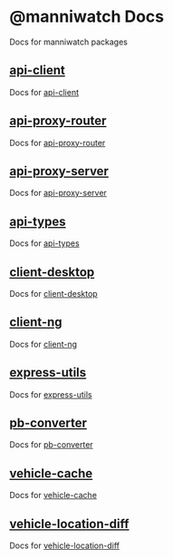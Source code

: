 # @manniwatch Docs
Docs for manniwatch packages

## [api-client](http://manniwatch.github.io/docs/api-client/index.html)
Docs for [api-client](http://github.com/manniwatch/manniwatch/tree/master/packages/api-client/)

## [api-proxy-router](http://manniwatch.github.io/docs/api-proxy-router/index.html)
Docs for [api-proxy-router](http://github.com/manniwatch/manniwatch/tree/master/packages/api-proxy-router/)

## [api-proxy-server](http://manniwatch.github.io/docs/api-proxy-server/index.html)
Docs for [api-proxy-server](http://github.com/manniwatch/manniwatch/tree/master/packages/api-proxy-server/)

## [api-types](http://manniwatch.github.io/docs/api-types/index.html)
Docs for [api-types](http://github.com/manniwatch/manniwatch/tree/master/packages/api-types/)

## [client-desktop](http://manniwatch.github.io/docs/client-desktop/index.html)
Docs for [client-desktop](http://github.com/manniwatch/manniwatch/tree/master/packages/client-desktop/)

## [client-ng](http://manniwatch.github.io/docs/client-ng/index.html)
Docs for [client-ng](http://github.com/manniwatch/manniwatch/tree/master/packages/client-ng/)

## [express-utils](http://manniwatch.github.io/docs/express-utils/index.html)
Docs for [express-utils](http://github.com/manniwatch/manniwatch/tree/master/packages/express-utils/)

## [pb-converter](http://manniwatch.github.io/docs/pb-converter/index.html)
Docs for [pb-converter](http://github.com/manniwatch/manniwatch/tree/master/packages/pb-converter/)

## [vehicle-cache](http://manniwatch.github.io/docs/vehicle-cache/index.html)
Docs for [vehicle-cache](http://github.com/manniwatch/manniwatch/tree/master/packages/vehicle-cache/)

## [vehicle-location-diff](http://manniwatch.github.io/docs/vehicle-location-diff/index.html)
Docs for [vehicle-location-diff](http://github.com/manniwatch/manniwatch/tree/master/packages/vehicle-location-diff/)

